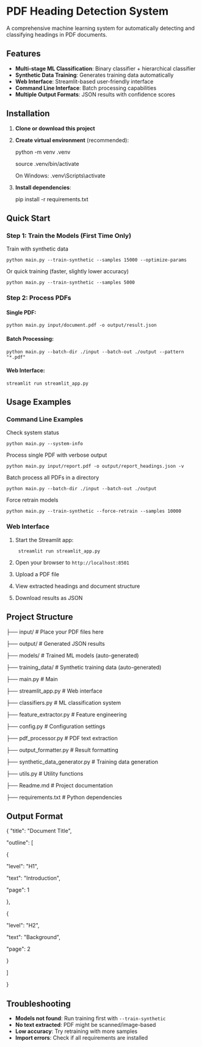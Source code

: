 # PDF Heading Detection System

A comprehensive machine learning system for automatically detecting and classifying headings in PDF documents.

## Features

- **Multi-stage ML Classification**: Binary classifier + hierarchical classifier
- **Synthetic Data Training**: Generates training data automatically
- **Web Interface**: Streamlit-based user-friendly interface
- **Command Line Interface**: Batch processing capabilities
- **Multiple Output Formats**: JSON results with confidence scores

## Installation


1. **Clone or download this project**
2. **Create virtual environment** (recommended):


    python -m venv .venv



    source .venv/bin/activate 
  


    On Windows: .venv\Scripts\activate

 



3. **Install dependencies**:


    pip install -r requirements.txt


## Quick Start

### Step 1: Train the Models (First Time Only)

Train with synthetic data

    python main.py --train-synthetic --samples 15000 --optimize-params

Or quick training (faster, slightly lower accuracy)

    python main.py --train-synthetic --samples 5000


### Step 2: Process PDFs

#### Single PDF:


    python main.py input/document.pdf -o output/result.json


#### Batch Processing:

    python main.py --batch-dir ./input --batch-out ./output --pattern "*.pdf"


#### Web Interface:


    streamlit run streamlit_app.py


## Usage Examples



### Command Line Examples



Check system status


    python main.py --system-info

Process single PDF with verbose output

    python main.py input/report.pdf -o output/report_headings.json -v

Batch process all PDFs in a directory

    python main.py --batch-dir ./input --batch-out ./output

Force retrain models

    python main.py --train-synthetic --force-retrain --samples 10000



### Web Interface

1. Start the Streamlit app:

        streamlit run streamlit_app.py
        
2. Open your browser to `http://localhost:8501`
3. Upload a PDF file
4. View extracted headings and document structure
5. Download results as JSON

## Project Structure

├── input/                     # Place your PDF files here

├── output/                    # Generated JSON results  

├── models/                    # Trained ML models (auto-generated)

├── training_data/             # Synthetic training data (auto-generated)

├── main.py                   # Main 

├── streamlit_app.py          # Web interface  

├── classifiers.py            # ML classification system

├── feature_extractor.py     # Feature engineering

├── config.py                # Configuration settings

├── pdf_processor.py         # PDF text extraction

├── output_formatter.py      # Result formatting

├── synthetic_data_generator.py # Training data generation

├── utils.py                 # Utility functions

├── Readme.md                # Project documentation

├── requirements.txt         # Python dependencies



## Output Format

{
"title": "Document Title",

"outline": [

{

"level": "H1",

"text": "Introduction",

"page": 1

},

{

"level": "H2",

"text": "Background",

"page": 2

}

]

}


## Troubleshooting

- **Models not found**: Run training first with `--train-synthetic`
- **No text extracted**: PDF might be scanned/image-based
- **Low accuracy**: Try retraining with more samples
- **Import errors**: Check if all requirements are installed

